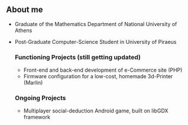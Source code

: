 ## About me

- Graduate of the Mathematics Department of National University of Athens
- Post-Graduate Computer-Science Student in University of Piraeus

  ### Functioning Projects (still getting updated)
  
  - Front-end and back-end development of e-Commerce site (PHP)
  - Firmware configuration for a low-cost, homemade 3d-Printer (Marlin)

  ### Ongoing Projects
  
  - Multiplayer social-deduction Android game, built on libGDX framework
  
<!---
lonerae/lonerae is a ✨ special ✨ repository because its `README.md` (this file) appears on your GitHub profile.
You can click the Preview link to take a look at your changes.
--->
